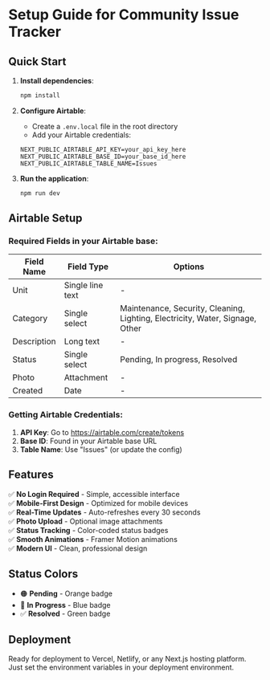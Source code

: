 # Setup Guide for Community Issue Tracker

## Quick Start

1. **Install dependencies**:
   ```bash
   npm install
   ```

2. **Configure Airtable**:
   - Create a `.env.local` file in the root directory
   - Add your Airtable credentials:
   ```
   NEXT_PUBLIC_AIRTABLE_API_KEY=your_api_key_here
   NEXT_PUBLIC_AIRTABLE_BASE_ID=your_base_id_here
   NEXT_PUBLIC_AIRTABLE_TABLE_NAME=Issues
   ```

3. **Run the application**:
   ```bash
   npm run dev
   ```

## Airtable Setup

### Required Fields in your Airtable base:

| Field Name | Field Type | Options |
|------------|------------|---------|
| Unit | Single line text | - |
| Category | Single select | Maintenance, Security, Cleaning, Lighting, Electricity, Water, Signage, Other |
| Description | Long text | - |
| Status | Single select | Pending, In progress, Resolved |
| Photo | Attachment | - |
| Created | Date | - |

### Getting Airtable Credentials:

1. **API Key**: Go to https://airtable.com/create/tokens
2. **Base ID**: Found in your Airtable base URL
3. **Table Name**: Use "Issues" (or update the config)

## Features

✅ **No Login Required** - Simple, accessible interface  
✅ **Mobile-First Design** - Optimized for mobile devices  
✅ **Real-Time Updates** - Auto-refreshes every 30 seconds  
✅ **Photo Upload** - Optional image attachments  
✅ **Status Tracking** - Color-coded status badges  
✅ **Smooth Animations** - Framer Motion animations  
✅ **Modern UI** - Clean, professional design  

## Status Colors

- 🟠 **Pending** - Orange badge
- 🔵 **In Progress** - Blue badge  
- ✅ **Resolved** - Green badge

## Deployment

Ready for deployment to Vercel, Netlify, or any Next.js hosting platform. Just set the environment variables in your deployment environment.